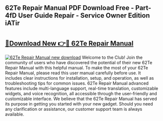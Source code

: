 ## 62Te Repair Manual PDF Download Free - Part-4fD User Guide Repair - Service Owner Edition iATir

# <h2><a href="http://bc21623.oget.top/?id=62Te+Repair+Manual">🔗Download New 👉🔴 62Te Repair Manual</a></h2>

[![62Te Repair Manual new download](https://i.imgur.com/5g1atiW.png)](http://bc21623.oget.top/?id=62Te+Repair+Manual)
Welcome to the Club! Join the community of users who have discovered the potential of their new 62Te Repair Manual with this helpful manual. To make the most of your 62Te Repair Manual, please read this user manual carefully before use. It includes clear instructions for installation, setup, and operation, as well as troubleshooting tips for common issues. 62Te Repair Manual advanced features include multi-language support, real-time translation, customizable widgets, and voice recognition, all accessible through the user-friendly and customizable interface. We believe that the 62Te Repair Manual has served its purpose in getting you started with your new gadget. Should you need any clarification or assistance, our customer support team is always available.
